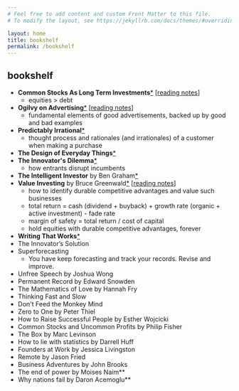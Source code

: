 ```yaml
---
# Feel free to add content and custom Front Matter to this file.
# To modify the layout, see https://jekyllrb.com/docs/themes/#overriding-theme-defaults

layout: home
title: bookshelf
permalink: /bookshelf
---
```


## bookshelf

- **Common Stocks As Long Term Investments**[*](https://www.amazon.com/Common-Stocks-Long-Term-Investments-ebook/dp/B0B9TZ8LD9/ref=tmm_kin_swatch_0?_encoding=UTF8&qid=1687152061&sr=8-1) [[reading notes](/essays/common-stocks)]
  - equities > debt
- **Ogilvy on Advertising**[*](https://www.amazon.com/Ogilvy-Advertising-David-ebook/dp/B00EMXBZKA/ref=tmm_kin_swatch_0?_encoding=UTF8&qid=1687148627&sr=8-1) [[reading notes](/essays/ogilvy-on-ads)]
  - fundamental elements of good advertisements, backed up by good and bad examples
- **Predictably Irrational**[*](https://www.amazon.com/Predictably-Irrational-Revised-Expanded-Decisions-ebook/dp/B002C949KE/ref=tmm_kin_swatch_0?_encoding=UTF8&qid=1687148577&sr=8-1)
  - thought process and rationales (and irrationales) of a customer when making a purchase
- **The Design of Everyday Things**[*](https://www.amazon.com/Design-Everyday-Things-Revised-Expanded-ebook/dp/B00E257T6C/ref=tmm_kin_swatch_0?_encoding=UTF8&qid=1687152011&sr=8-1)
- **The Innovator's Dilemma**[*](https://www.amazon.com/Innovators-Dilemma-Technologies-Management-Innovation-ebook/dp/B012BLTM6I/ref=tmm_kin_swatch_0?_encoding=UTF8&qid=1687152102&sr=8-1)
  - how entrants disrupt incumbents
- **The Intelligent Investor** by Ben Graham[*](https://www.amazon.com/Intelligent-Investor-Collins-Business-Essentials-ebook/dp/B000FC12C8/ref=sr_1_2?keywords=The+Intelligent+Investor&qid=1687152046&sr=8-2)
- **Value Investing** by Bruce Greenwald[*](https://www.amazon.com/Value-Investing-Graham-Buffett-Finance-ebook/dp/B08M5C79D9/ref=tmm_kin_swatch_0?_encoding=UTF8&qid=1687149048&sr=8-2) [[reading notes](/essays/value-investing)]
  - how to identify durable competitive advantages and value such businesses
  - total return = cash (dividend + buyback) + growth rate (organic + active investment) - fade rate
  - margin of safety = total return / cost of capital
  - hold equities with durable competitive advantages, forever
- **Writing That Works**[*](https://www.amazon.com/Writing-That-Works-3rd-Communicate-ebook/dp/B0040GJDSA/ref=tmm_kin_swatch_0?_encoding=UTF8&qid=1687152124&sr=8-1)
- The Innovator’s Solution
- Superforecasting
  - You have keep forecasting and track your records. Revise and improve.
- Unfree Speech by Joshua Wong
- Permanent Record by Edward Snowden
- The Mathematics of Love by Hannah Fry
- Thinking Fast and Slow
- Don't Feed the Monkey Mind
- Zero to One by Peter Thiel
- How to Raise Successful People by Esther Wojcicki
- Common Stocks and Uncommon Profits by Philip Fisher
- The Box by Marc Levinson
- How to lie with statistics by Darrell Huff
- Founders at Work by Jessica Livingston
- Remote by Jason Fried
- Business Adventures by John Brooks
- The end of power by Moises Naim**
- Why nations fail by Daron Acemoglu**
